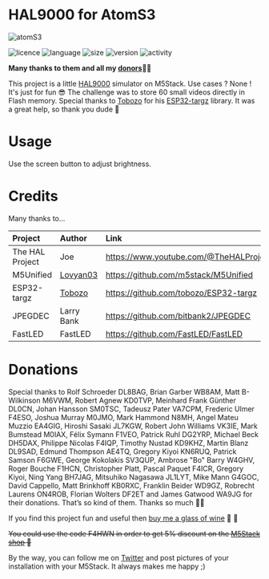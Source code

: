 # HAL9000 for AtomS3
![atomS3](https://img.shields.io/badge/M5Stack-ATOMS3-white)

![licence](https://img.shields.io/github/license/armel/ICSMeter)
![language](https://img.shields.io/github/languages/top/armel/ICSMeter)
![size](https://img.shields.io/github/repo-size/armel/ICSMeter)
![version](https://img.shields.io/github/v/release/armel/ICSMeter)
![activity](https://img.shields.io/github/commit-activity/y/armel/ICSMeter)

**Many thanks to them and all my [donors](#donations)🙏🏻** 

This project is a little [HAL9000](https://en.wikipedia.org/wiki/HAL_9000) simulator on M5Stack. Use cases ? None ! It's just for fun 😎 The challenge was to store 60 small videos directly in Flash memory. Special thanks to [Tobozo](https://twitter.com/TobozoTagada) for his [ESP32-targz](https://github.com/tobozo/ESP32-targz) library. It was a great help, so thank you dude 🤗

# Usage

Use the screen button to adjust brightness.

# Credits
 
Many thanks to...

| Project             | Author                                                |  Link                                           |
|:------------------- | :---------------------------------------------------- | :---------------------------------------------- |
| The HAL Project     | Joe                                                   | https://www.youtube.com/@TheHALProject/featured |
| M5Unified           | [Lovyan03](https://twitter.com/lovyan03)              | https://github.com/m5stack/M5Unified            |
| ESP32-targz         | [Tobozo](https://twitter.com/TobozoTagada)            | https://github.com/tobozo/ESP32-targz           |
| JPEGDEC             | Larry Bank                                            | https://github.com/bitbank2/JPEGDEC             |
| FastLED             | FastLED                                               | https://github.com/FastLED/FastLED              |

# Donations

Special thanks to Rolf Schroeder DL8BAG, Brian Garber WB8AM, Matt B-Wilkinson M6VWM, Robert Agnew KD0TVP, Meinhard Frank Günther DL0CN, Johan Hansson SM0TSC, Tadeusz Pater VA7CPM, Frederic Ulmer F4ESO, Joshua Murray M0JMO, Mark Hammond N8MH, Angel Mateu Muzzio EA4GIG, Hiroshi Sasaki JL7KGW, Robert John Williams VK3IE, Mark Bumstead M0IAX, Félix Symann F1VEO, Patrick Ruhl DG2YRP, Michael Beck DH5DAX, Philippe Nicolas F4IQP, Timothy Nustad KD9KHZ, Martin Blanz DL9SAD, Edmund Thompson AE4TQ, Gregory Kiyoi KN6RUQ, Patrick Samson F6GWE, George Kokolakis SV3QUP, Ambrose "Bo" Barry W4GHV, Roger Bouche F1HCN, Christopher Platt, Pascal Paquet F4ICR, Gregory Kiyoi, Ning Yang BH7JAG, Mitsuhiko Nagasawa JL1LYT, Mike Mann G4GOC, David Cappello, Matt Brinkhoff KB0RXC, Franklin Beider WD9GZ, Robrecht Laurens ON4ROB, Florian Wolters DF2ET and James Gatwood WA9JG for their donations. That’s so kind of them. Thanks so much 🙏🏻

If you find this project fun and useful then [buy me a glass of wine](https://www.paypal.me/F4HWN) 🍷 🤗 

~~You could use the code F4HWN in order to get 5% discount on the [M5Stack shop](https://shop.m5stack.com/?ref=LUxetaH4) 🎁~~

By the way, you can follow me on [Twitter](https://twitter.com/F4HWN) and post pictures of your installation with your M5Stack. It always makes me happy ;) 
